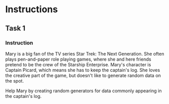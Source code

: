 # Instructions

## Task 1

### Instruction

Mary is a big fan of the TV series Star Trek: The Next Generation. She often plays pen-and-paper role playing games, where she and here friends pretend to be the crew of the Starship Enterprise. Mary's character is Captain Picard, which means she has to keep the captain's log. She loves the creative part of the game, but doesn't like to generate random data on the spot.

Help Mary by creating random generators for data commonly appearing in the captain's log.
